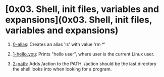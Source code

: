 # [0x03. Shell, init files, variables and expansions](0x03. Shell, init files, variables and expansions)

1. [0-alias](0-alias): Creates an alias 'ls' with value 'rm *'

2. [1-hello_you](1-hello_you): Prints "hello user", where user is the current Linux user.

3. [2-path](2-path): Adds /action to the PATH. /action should be the last directory the shell looks into when looking for a program.

